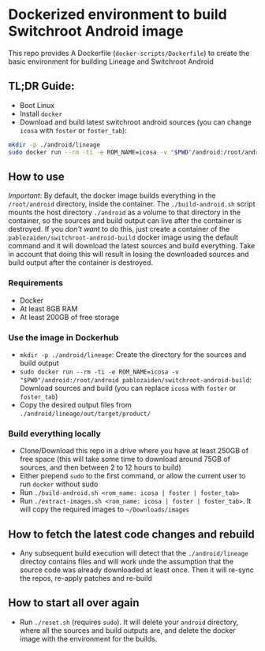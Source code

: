 # Dockerized environment to build Switchroot Android image

This repo provides A Dockerfile (`docker-scripts/Dockerfile`) to create the basic environment for building Lineage and Switchroot Android

## TL;DR Guide:
- Boot Linux
- Install `docker`
- Download and build latest switchroot android sources (you can change `icosa` with `foster` or `foster_tab`):
```bash
mkdir -p ./android/lineage
sudo docker run --rm -ti -e ROM_NAME=icosa -v "$PWD"/android:/root/android pablozaiden/switchroot-android-build:1.0.0
```

## How to use

*Important*: By default, the docker image builds everything in the `/root/android` directory, inside the container. The `./build-android.sh` script mounts the host directory `./android` as a volume to that directory in the container, so the sources and build output can live after the container is destroyed.
If you _don't want_ to do this, just create a container of the `pablozaiden/switchroot-android-build` docker image using the default command and it will download the latest sources and build everything. Take in account that doing this will result in losing the downloaded sources and build output after the container is destroyed.


### Requirements
- Docker
- At least 8GB RAM
- At least 200GB of free storage

### Use the image in Dockerhub

- `mkdir -p ./android/lineage`: Create the directory for the sources and build output
- `sudo docker run --rm -ti -e ROM_NAME=icosa -v "$PWD"/android:/root/android pablozaiden/switchroot-android-build`: Download sources and build (you can replace `icosa` with `foster` or `foster_tab`)
- Copy the desired output files from `./android/lineage/out/target/product/`

### Build everything locally

- Clone/Download this repo in a drive where you have at least 250GB of free space (this will take some time to download around 75GB of sources, and then between 2 to 12 hours to build)
- Either prepend `sudo` to the first command, or allow the current user to run `docker` without sudo
- Run `./build-android.sh <rom_name: icosa | foster | foster_tab>` 
- Run `./extract-images.sh <rom_name: icosa | foster | foster_tab>`. It will copy the required images to `~/Downloads/images`

## How to fetch the latest code changes and rebuild

- Any subsequent build execution will detect that the `./android/lineage` directoy contains files and will work unde the assumption that the source code was already downloaded at least once. Then it will re-sync the repos, re-apply patches and re-build

## How to start all over again

- Run `./reset.sh` (requires `sudo`). It will delete your `android` directory, where all the sources and build outputs are, and delete the docker image with the environment for the builds.
